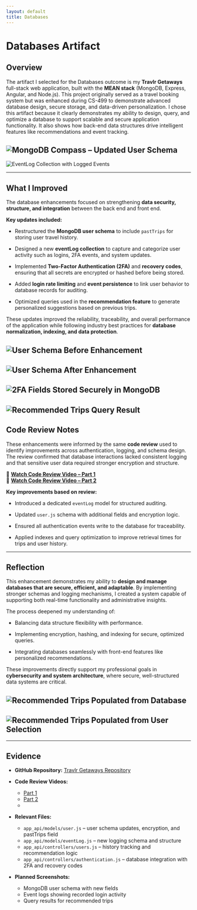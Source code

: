 ```yaml
---
layout: default
title: Databases
---
```


<link rel="stylesheet" href="../../assets/css/custom.css">

# Databases Artifact

## Overview

The artifact I selected for the Databases outcome is my **Travlr Getaways** full-stack web application, built with the **MEAN stack** (MongoDB, Express, Angular, and Node.js). This project originally served as a travel booking system but was enhanced during CS-499 to demonstrate advanced database design, secure storage, and data-driven personalization. I chose this artifact because it clearly demonstrates my ability to design, query, and optimize a database to support scalable and secure application functionality. It also shows how back-end data structures drive intelligent features like recommendations and event tracking.

![MongoDB Compass – Updated User Schema](images/UserSchemaAfter.jpg)
-
![EventLog Collection with Logged Events](images/DatabaseStructure.jpg)

---

## What I Improved

The database enhancements focused on strengthening **data security, structure, and integration** between the back end and front end.  

**Key updates included:**

- Restructured the **MongoDB user schema** to include `pastTrips` for storing user travel history.
  
- Designed a new **eventLog collection** to capture and categorize user activity such as logins, 2FA events, and system updates.
  
- Implemented **Two-Factor Authentication (2FA)** and **recovery codes**, ensuring that all secrets are encrypted or hashed before being stored.
   
- Added **login rate limiting** and **event persistence** to link user behavior to database records for auditing.
  
- Optimized queries used in the **recommendation feature** to generate personalized suggestions based on previous trips.  

These updates improved the reliability, traceability, and overall performance of the application while following industry best practices for **database normalization, indexing, and data protection**.

![User Schema Before Enhancement](images/UserSchemaBefore.jpg)
-
![User Schema After Enhancement](images/UserSchemaAfter.jpg)
-
![2FA Fields Stored Securely in MongoDB](images/User2FAFields.jpg)
-
![Recommended Trips Query Result](images/Recommendations.jpg)
---

## Code Review Notes

These enhancements were informed by the same **code review** used to identify improvements across authentication, logging, and schema design. The review confirmed that database interactions lacked consistent logging and that sensitive user data required stronger encryption and structure.

🎥 [**Watch Code Review Video – Part 1**](https://youtu.be/yE4y5FZN2ck)  
🎥 [**Watch Code Review Video – Part 2**](https://youtu.be/-rbaklZHxl4)

**Key improvements based on review:**

- Introduced a dedicated `eventLog` model for structured auditing.
   
- Updated `user.js` schema with additional fields and encryption logic.
   
- Ensured all authentication events write to the database for traceability.
  
- Applied indexes and query optimization to improve retrieval times for trips and user history.  

<!-- TODO: Add screenshot or showing eventLog model -->
<!-- TODO: Add image or showing MongoDB index creation command -->

---

## Reflection

This enhancement demonstrates my ability to **design and manage databases that are secure, efficient, and adaptable**. By implementing stronger schemas and logging mechanisms, I created a system capable of supporting both real-time functionality and administrative insights.

The process deepened my understanding of:

- Balancing data structure flexibility with performance.
   
- Implementing encryption, hashing, and indexing for secure, optimized queries.
  
- Integrating databases seamlessly with front-end features like personalized recommendations.  

These improvements directly support my professional goals in **cybersecurity and system architecture**, where secure, well-structured data systems are critical.

![Recommended Trips Populated from Database](images/Recommendations.jpg)
-
![Recommended Trips Populated from User Selection](images/RecommendedTrip.jpg)
-

---

## Evidence

- **GitHub Repository:** [Travlr Getaways Repository](https://github.com/thatone313/CS465FullStackDevelopment)  
- **Code Review Videos:**  
  - [Part 1](https://youtu.be/yE4y5FZN2ck)  
  - [Part 2](https://youtu.be/-rbaklZHxl4)
  - 
- **Relevant Files:**
  
  - `app_api/models/user.js` – user schema updates, encryption, and pastTrips field  
  - `app_api/models/eventLog.js` – new logging schema and structure  
  - `app_api/controllers/users.js` – history tracking and recommendation logic  
  - `app_api/controllers/authentication.js` – database integration with 2FA and recovery codes
    
- **Planned Screenshots:**  
  - MongoDB user schema with new fields  
  - Event logs showing recorded login activity  
  - Query results for recommended trips  

<!-- TODO: Upload all screenshots to artifacts/databases/images/ -->
<!-- TODO: Replace bullet with images-->






